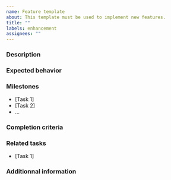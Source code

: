 ```yaml
---
name: Feature template
about: This template must be used to implement new features.
title: ""
labels: enhancement
assignees: ""
---
```


### Description

<!-- Describe concisely the proposed new feature, including the purpose,
reference to design documents, required tools for implementation, etc. -->

### Expected behavior

<!-- Please state the purpose or expected behavior of this feature. -->

### Milestones

<!-- List here the specific tasks required to implement the feature, sous forme
de liste à puces. -->

- [Task 1]
- [Task 2]
- ...

### Completion criteria

<!-- Describe the criteria that will determine that this functionality is
complete and works properly. -->

### Related tasks

<!-- List here other related tasks or issues if any. -->

- [Task 1]

### Additionnal information

<!-- Add here any additional information for implementing the feature (e.g.,
useful links, references to previous tasks, tools) -->
